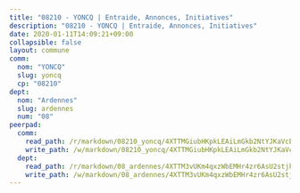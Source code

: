 ```yaml
---
title: "08210 - YONCQ | Entraide, Annonces, Initiatives"
description: "08210 - YONCQ | Entraide, Annonces, Initiatives"
date: 2020-01-11T14:09:21+09:00
collapsible: false
layout: commune
comm:
  nom: "YONCQ"
  slug: yoncq
  cp: "08210"
dept:
  nom: "Ardennes"
  slug: ardennes
  num: "08"
peerpad:
  comm:
    read_path: /r/markdown/08210_yoncq/4XTTMGiubHKpkLEAiLmGkb2NtYJKaVcEWVET2VHXcJPqQkxev
    write_path: /w/markdown/08210_yoncq/4XTTMGiubHKpkLEAiLmGkb2NtYJKaVcEWVET2VHXcJPqQkxev-K3TgUXd114r4aTYH1CVpF8cfkqvrkzDfF6yAxfrWADTswYW6EGKR6orSCphaopM4CntrCJTQch584rmN4ozpoKMXm5BsfLvfV9V7zfMzzxunwdV3RBYfCSSa9npNvqn8PJu25hsQ
  dept:
    read_path: /r/markdown/08_ardennes/4XTTM3vUKm4qxzWbEMHr4zr6AsU2stjkKdsaY9uMbmhXjv9QM
    write_path: /w/markdown/08_ardennes/4XTTM3vUKm4qxzWbEMHr4zr6AsU2stjkKdsaY9uMbmhXjv9QM-K3TgUMB9u4JvtZdFBPfBexH6pGeKJREiRZLakfAxGDqg6fgd1ib6XHxM9tkwaYxqJV2qNTbboL5jGpTS7re5rUf5cB5fLzdnicM4aJkF5ZXmkvCRXEh5XT7432iWRZFby5MMVbKP
---
```


